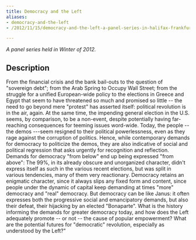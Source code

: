 ```yaml
---
title: Democracy and the Left
aliases:
- democracy-and-the-left
- /2012/11/15/democracy-and-the-left-a-panel-series-in-halifax-frankfurt-and-thessaloniki

---
```

*A panel series held in Winter of 2012.*

## Description

From the financial crisis and the bank bail-outs to the question of "sovereign debt"; from the Arab Spring to Occupy Wall Street; from the struggle for a unified European-wide policy to the elections in Greece and Egypt that seem to have threatened so much and promised so little -- the need to go beyond mere "protest" has asserted itself: political revolution is in the air, again. At the same time, the impending general election in the U.S. seems, by comparison, to be a non-event, despite potentially having far-reaching consequences for teeming issues word-wide. Today, the people -- the demos ---seem resigned to their political powerlessness, even as they rage against the corruption of politics. Hence, while contemporary demands for democracy to politicize the demos, they are also indicative of social and political regression that asks urgently for recognition and reflection. Demands for democracy "from below" end up being expressed "from above": The 99%, in its already obscure and unorganized character, didn't express itself as such in the various recent elections, but was split in various tendencies, many of them very reactionary. Democracy retains an enigmatic character, since it always slips any fixed form and content, since people under the dynamic of capital keep demanding at times "more" democracy and "real" democracy. But democracy can be like Janus: it often expresses both the progressive social and emancipatory demands, but also their defeat, their hijacking by an elected "Bonaparte". What is the history informing the demands for greater democracy today, and how does the Left adequately promote -- or not -- the cause of popular empowerment? What are the potential futures for "democratic" revolution, especially as understood by the Left?"
